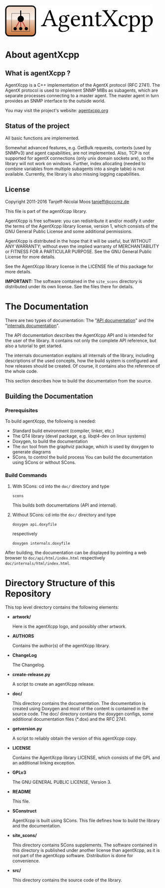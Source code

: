 ![agentXcpp Logo](artwork/github_logo.png)


About agentXcpp
===============

What is agentXcpp ?
-------------------

AgentXcpp is a C++ implementation of the AgentX protocol (RFC 2741). The AgentX 
protocol is used to implement SNMP MIBs as subagents, which are separate 
processes connecting to a master agent. The master agent in turn provides an 
SNMP interface to the outside world.

You may visit the project's website: [agentxcpp.org](http://agentxcpp.org)


Status of the project
---------------------

All basic functions are implemented. 

Somewhat advanced features, e.g. GetBulk requests, contexts (used by SNMPv3) 
and agent capabilities, are not implemented. Also, TCP is not supported for 
agentX connections (only unix domain sockets are), so the library will not work 
on windows. Further, index allocating (needed to combine variables from 
multiple subagents into a single table) is not available. Currently, the 
library is also missing logging capabilities.


License
-------

Copyright 2011-2016 Tanjeff-Nicolai Moos <tanjeff@cccmz.de>

This file is part of the agentXcpp library.

AgentXcpp is free software: you can redistribute it and/or modify
it under the terms of the AgentXcpp library license, version 1, which 
consists of the GNU General Public License and some additional 
permissions.

AgentXcpp is distributed in the hope that it will be useful,
but WITHOUT ANY WARRANTY; without even the implied warranty of
MERCHANTABILITY or FITNESS FOR A PARTICULAR PURPOSE.  See the
GNU General Public License for more details.

See the AgentXcpp library license in the LICENSE file of this package 
for more details.

**IMPORTANT:** The software contained in the `site_scons` directory is 
distributed under its own license. See the files there for details.


The Documentation
=================


There are two types of documentation: The
"[API documentation](http://tanjeff.github.io/agentXcpp/docs/0.3/api/html/index.html)"
and the 
"[internals documentation](http://tanjeff.github.io/agentXcpp/docs/0.3/internals/html/index.html)".

The API documentation describes the AgentXcpp API and is intended for the user 
of the library. It contains not only the complete API reference, but also a 
tutorial to get started.

The internals documentation explains all internals of the library, including 
descriptions of the used concepts, how the build system is configured and how 
releases should be created. Of course, it contains also the reference of the 
whole code.

This section describes how to build the documentation from the source.


Building the Documentation
--------------------------

### Prerequisites

To build agentXcpp, the following is needed:

- Standard build environment (compiler, linker, etc.)
- The QT4 library (devel package, e.g.  libqt4-dev on linux systems)
- Doxygen, to build the documentation
- The `dot` tool from the graphviz package, which is used by doxygen to 
  generate diagrams
- SCons, to control the build process
You can build the documentation using SCons or without SCons.

### Build Commands

 1. With SCons:
    cd into the `doc/` directory and type

        scons

    This builds both documentations (API and internal).

 1. Without SCons:
    cd into the `doc/` directory and type

        doxygen api.doxyfile

    respectively

        doxygen internals.doxyfile

After building, the documentation can be displayed by pointing a web browser to 
`doc/api/html/index.html` respectively `doc/internals/html/index.html`.



Directory Structure of this Repository
======================================


This top level directory contains the following elements:

  * __artwork/__

    Here is the agentXcpp logo, and possibly other artwork.

  * __AUTHORS__

    Contains the author(s) of the agentXcpp library.

  * __ChangeLog__

    The Changelog.

  * __create-release.py__

    A script to create an agentXcpp release.

  * __doc/__

    This directory contains the documentation. The documentation is created 
    using Doxygen and most of the content is contained in the source code.  The 
    doc/ directory contains the doxygen configs, some additional documentation 
    files (*.dox) and the RFC 2741.

  * __getversion.py__

    A script to reliably obtain the version of this agentXcpp copy.

  * __LICENSE__

    Contains the AgentXcpp library LICENSE, which consists of the GPL and an 
    additional linking exception.

  * __GPLv3__

    The GNU GENERAL PUBLIC LICENSE, Version 3.

  * __README__

    This file.

  * __SConstruct__

    AgentXcpp is built using SCons. This file defines how to build the library 
    and the documentation.

  * __site\_scons/__

    This directory contains SCons supplements. The software contained in this 
    directory is published under another license than agentXcpp, as it is not 
    part of the agentXcpp software.  Distribution is done for convenience.


  * __src/__

    This directory contains the source code of the library.




